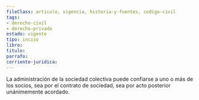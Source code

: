 ```yaml
---
fileClass: articulo, vigencia, historia-y-fuentes, codigo-civil
tags:
- derecho-civil
- derecho-privado
estado: vigente
tipo: inciso
libro:
titulo:
parrafo:
corriente-juridica:
---
```

La administración de la sociedad colectiva puede confiarse a uno o más de los socios, sea por el contrato de sociedad, sea por acto posterior unánimemente acordado.